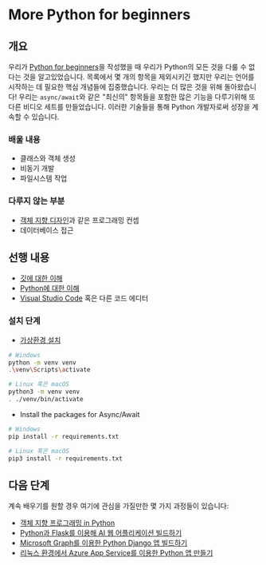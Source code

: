 # More Python for beginners

## 개요

우리가 [Python for beginners](https://aka.ms/pythonbeginnerseries)을 작성했을 때 우리가 Python의 모든 것을 다룰 수 없다는 것을 알고있었습니다. 목록에서 몇 개의 항목을 제외시키긴 했지만 우리는 언어를 시작하는 데 필요한 핵심 개념들에 집중했습니다. 우리는 더 많은 것을 위해 돌아왔습니다! 우리는 `async/await`와 같은 "최신의" 항목들을 포함한 많은 기능을 다루기위해 또 다른 비디오 세트를 만들었습니다. 이러한 기술들을 통해 Python 개발자로써 성장을 계속할 수 있습니다.

### 배울 내용

- 클래스와 객체 생성
- 비동기 개발
- 파일시스템 작업

### 다루지 않는 부분

- [객체 지향 디자인](https://en.wikipedia.org/wiki/Object-oriented_design)과 같은 프로그래밍 컨셉
- 데이터베이스 접근

## 선행 내용

- [깃에 대한 이해](https://git-scm.com/book/en/v2)
- [Python에 대한 이해](https://aka.ms/pythonbeginnerseries)
- [Visual Studio Code](https://code.visualstudio.com?WT.mc_id=python-c9-niner) 혹은 다른 코드 에디터

### 설치 단계

- [가상환경 설치](https://docs.python.org/3/tutorial/venv.html)

``` bash
# Windows
python -m venv venv
.\venv\Scripts\activate

# Linux 혹은 macOS
python3 -m venv venv
. ./venv/bin/activate
```

- Install the packages for Async/Await

``` bash
# Windows
pip install -r requirements.txt

# Linux 혹은 macOS
pip3 install -r requirements.txt
```

## 다음 단계

계속 배우기를 원할 경우 여기에 관심을 가질만한 몇 가지 과정들이 있습니다:

- [객체 지향 프로그래밍 in Python](https://docs.microsoft.com/learn/modules/python-object-oriented-programming?WT.mc_id=python-c9-niner?WT.mc_id=python-c9-niner)
- [Python과 Flask를 이용해 AI 웹 어플리케이션 빌드하기](https://docs.microsoft.com/learn/modules/python-flask-build-ai-web-app?WT.mc_id=python-c9-niner?WT.mc_id=python-c9-niner)
- [Microsoft Graph를 이용한 Python Django 앱 빌드하기](https://docs.microsoft.com/graph/tutorials/python?WT.mc_id=python-c9-niner?WT.mc_id=python-c9-niner)
- [리눅스 환경에서 Azure App Service를 이용한 Python 앱 만들기](https://docs.microsoft.com/azure/app-service/containers/quickstart-python?WT.mc_id=python-c9-niner?WT.mc_id=python-c9-niner)
